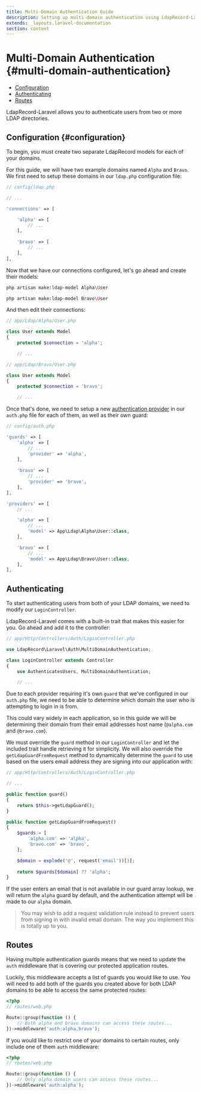 ```yaml
---
title: Multi-Domain Authentication Guide
description: Setting up multi-domain authentication using LdapRecord-Laravel
extends: _layouts.laravel-documentation
section: content
---
```


# Multi-Domain Authentication {#multi-domain-authentication}

- [Configuration](#configuration)
- [Authenticating](#authenticating)
- [Routes](#routes)

LdapRecord-Laravel allows you to authenticate users from two or more LDAP directories.

## Configuration {#configuration}

To begin, you must create two separate LdapRecord models for each of your domains.

For this guide, we will have two example domains named `Alpha` and `Bravo`. We first
need to setup these domains in our `ldap.php` configuration file:

```php
// config/ldap.php

// ...

'connections' => [

    'alpha' => [
        // ...
    ],
    
    'bravo' => [
        // ...
    ],
],
```

Now that we have our connections configured, let's go ahead and create their models:

```bash
php artisan make:ldap-model Alpha\User

php artisan make:ldap-model Bravo\User
```

And then edit their connections:

```php
// app/Ldap/Alpha/User.php

class User extends Model
{
    protected $connection = 'alpha';

    // ...
```

```php
// app/Ldap/Bravo/User.php

class User extends Model
{
    protected $connection = 'bravo';

    // ...
```

Once that's done, we need to setup a new [authentication provider](/docs/laravel/auth/configuration)
in our `auth.php` file for each of them, as well as their own guard:

```php
// config/auth.php

'guards' => [
    'alpha' => [
        // ...
        'provider' => 'alpha',
    ],
    
    'bravo' => [
        // ...
        'provider' => 'bravo',
    ],
],

'providers' => [
    // ...

    'alpha' => [
        // ...
        'model' => App\Ldap\Alpha\User::class,        
    ],

    'bravo' => [
        // ...
        'model' => App\Ldap\Bravo\User::class,        
    ],
],
```

## Authenticating

To start authenticating users from both of your LDAP domains, we need to modify our `LoginController`.

LdapRecord-Laravel comes with a built-in trait that makes this easier for you.
Go ahead and add it to the controller:

```php
// app/Http/Controllers/Auth/LoginController.php

use LdapRecord\Laravel\Auth\MultiDomainAuthentication;

class LoginController extends Controller
{
    use AuthenticatesUsers, MultiDomainAuthentication;

    // ...
```

Due to each provider requiring it's own `guard` that we've configured in our `auth.php` file,
we need to be able to determine which domain the user who is attempting to login in is from.

This could vary widely in each application, so in this guide we will be determining their domain from their
email addresses host name (`@alpha.com` and `@bravo.com`).

We must override the `guard` method in our `LoginController` and let the included trait handle 
retrieving it for simplicity. We will also override the `getLdapGuardFromRequest` method
to dynamically determine the `guard` to use based on the users email address they are
signing into our application with:

```php
// app/Http/Controllers/Auth/LoginController.php

// ...

public function guard()
{
    return $this->getLdapGuard();
}

public function getLdapGuardFromRequest()
{
    $guards = [
        'alpha.com' => 'alpha',
        'bravo.com' => 'bravo',
    ];

    $domain = explode('@', request('email'))[1];
    
    return $guards[$domain] ?? 'alpha'; 
}
````

If the user enters an email that is not available in our guard array lookup, we will
return the `alpha` guard by default, and the authentication attempt will be made
to our `alpha` domain.

> You may wish to add a request validation rule instead to prevent users from signing
> in with invalid email domain. The way you implement this is totally up to you.

## Routes

Having multiple authentication guards means that we need to update the `auth` middleware
that is covering our protected application routes.

Luckily, this middleware accepts a list of guards you would like to use. You will need to add
both of the guards you created above for both LDAP domains to be able to access the same
protected routes:

```php
<?php
// routes/web.php

Route::group(function () {
    // Both alpha and bravo domains can access these routes...
})->middleware('auth:alpha,bravo');
```

If you would like to restrict one of your domains to certain routes, only include one of them `auth` middleware:

```php
<?php
// routes/web.php

Route::group(function () {
    // Only alpha domain users can access these routes...
})->middleware('auth:alpha');
```
